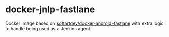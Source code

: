 # docker-jnlp-fastlane

Docker image based on [softartdev/docker-android-fastlane](https://github.com/softartdev/docker-android-fastlane) with extra logic to handle being used as a Jenkins agent. 
